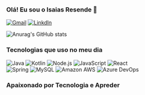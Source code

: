 ### Olá! Eu sou o Isaias Resende 👋


[![Gmail](https://img.shields.io/badge/Gmail-D14836?style=for-the-badge&logo=gmail&logoColor=white)](mailto:isaiascarvalho1074@gmail.com)
[![LinkdIn](https://img.shields.io/badge/LinkedIn-0077B5?style=for-the-badge&logo=linkedin&logoColor=white)](https://www.linkedin.com/in/isaias-resende?lipi=urn%3Ali%3Apage%3Ad_flagship3_profile_view_base_contact_details%3BlkwNwBIOTom3n6%2BfQ06q0Q%3D%3D)


![Anurag's GitHub stats](https://github-readme-stats.vercel.app/api?username=isaiasRLCa&show_icons=true&theme=radical)


### Tecnologias que uso no meu dia

![Java](https://img.shields.io/badge/Java-ED8B00?style=for-the-badge&logo=openjdk&logoColor=white)
![Kotlin](https://img.shields.io/badge/Kotlin-0095D5?&style=for-the-badge&logo=kotlin&logoColor=white)
![Node.js](https://img.shields.io/badge/Node.js-43853D?style=for-the-badge&logo=node.js&logoColor=white)
![JavaScript](https://img.shields.io/badge/JavaScript-F7DF1E?style=for-the-badge&logo=javascript&logoColor=black)
![React](https://img.shields.io/badge/React-20232A?style=for-the-badge&logo=react&logoColor=61DAFB)<br/>
![Spring](https://img.shields.io/badge/Spring-6DB33F?style=for-the-badge&logo=spring&logoColor=white)
![MySQL](https://img.shields.io/badge/MySQL-00000F?style=for-the-badge&logo=mysql&logoColor=white)
![Amazon AWS](https://img.shields.io/badge/Amazon_AWS-FF9900?style=for-the-badge&logo=amazonaws&logoColor=white)
![Azure DevOps](https://img.shields.io/badge/Azure_DevOps-0078D7?style=for-the-badge&logo=azure-devops&logoColor=white)
<br/>

### Apaixonado por Tecnologia e Apreder
